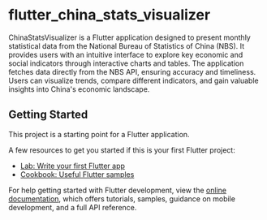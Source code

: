 # flutter_china_stats_visualizer

ChinaStatsVisualizer is a Flutter application designed to present monthly statistical data from the National Bureau of Statistics of China (NBS). It provides users with an intuitive interface to explore key economic and social indicators through interactive charts and tables. The application fetches data directly from the NBS API, ensuring accuracy and timeliness. Users can visualize trends, compare different indicators, and gain valuable insights into China's economic landscape.

## Getting Started

This project is a starting point for a Flutter application.

A few resources to get you started if this is your first Flutter project:

- [Lab: Write your first Flutter app](https://docs.flutter.dev/get-started/codelab)
- [Cookbook: Useful Flutter samples](https://docs.flutter.dev/cookbook)

For help getting started with Flutter development, view the
[online documentation](https://docs.flutter.dev/), which offers tutorials,
samples, guidance on mobile development, and a full API reference.
